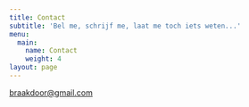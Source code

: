 ```yaml
---
title: Contact
subtitle: 'Bel me, schrijf me, laat me toch iets weten...'
menu:
  main:
    name: Contact
    weight: 4
layout: page
---
```

<a href="mailto:braakdoor@gmail.com"> braakdoor@gmail.com </a>
